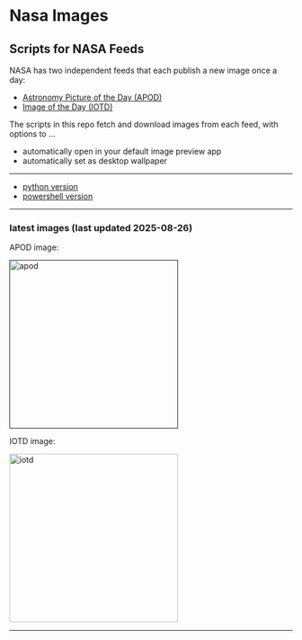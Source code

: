 # Nasa Images

## Scripts for NASA Feeds

NASA has two independent feeds that each publish a new image once a day:

- [Astronomy Picture of the Day (APOD)](https://apod.nasa.gov/apod/)
- [Image of the Day (IOTD)](https://www.nasa.gov/image-of-the-day/)

The scripts in this repo fetch and download images from each feed, with options to ...

- automatically open in your default image preview app
- automatically set as desktop wallpaper

---

- [python version](./python/README.md)
- [powershell version](./powershell/README.md)

---

### latest images (last updated 2025-08-26)

APOD image:

<a href=""><img alt="apod" src="" height="300" /></a>

IOTD image:

<a href="https://www.nasa.gov/image-detail/nasas-x-59-at-sunrise-during-ground-testing/"><img alt="iotd" src="https://www.nasa.gov/wp-content/uploads/2025/08/p25-056-49orig.jpg" height="300" /></a>

---
